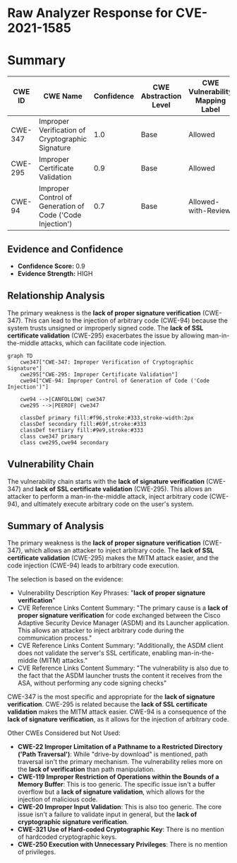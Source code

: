 # Raw Analyzer Response for CVE-2021-1585

# Summary
| CWE ID | CWE Name | Confidence | CWE Abstraction Level | CWE Vulnerability Mapping Label | CWE-Vulnerability Mapping Notes |
|---|---|---|---|---|---|
| CWE-347 | Improper Verification of Cryptographic Signature | 1.0 | Base | Allowed | Primary CWE |
| CWE-295 | Improper Certificate Validation | 0.9 | Base | Allowed | Secondary Candidate |
| CWE-94 | Improper Control of Generation of Code ('Code Injection') | 0.7 | Base | Allowed-with-Review | Secondary Candidate |

## Evidence and Confidence

*   **Confidence Score:** 0.9
*   **Evidence Strength:** HIGH

## Relationship Analysis
The primary weakness is the **lack of proper signature verification** (CWE-347). This can lead to the injection of arbitrary code (CWE-94) because the system trusts unsigned or improperly signed code. The **lack of SSL certificate validation** (CWE-295) exacerbates the issue by allowing man-in-the-middle attacks, which can facilitate code injection.

```mermaid
graph TD
    cwe347["CWE-347: Improper Verification of Cryptographic Signature"]
    cwe295["CWE-295: Improper Certificate Validation"]
    cwe94["CWE-94: Improper Control of Generation of Code ('Code Injection')"]

    cwe94 -->|CANFOLLOW| cwe347
    cwe295 -->|PEEROF| cwe347

    classDef primary fill:#f96,stroke:#333,stroke-width:2px
    classDef secondary fill:#69f,stroke:#333
    classDef tertiary fill:#9e9,stroke:#333
    class cwe347 primary
    class cwe295,cwe94 secondary
```

## Vulnerability Chain
The vulnerability chain starts with the **lack of signature verification** (CWE-347) and **lack of SSL certificate validation** (CWE-295). This allows an attacker to perform a man-in-the-middle attack, inject arbitrary code (CWE-94), and ultimately execute arbitrary code on the user's system.

## Summary of Analysis
The primary weakness is the **lack of proper signature verification** (CWE-347), which allows an attacker to inject arbitrary code. The **lack of SSL certificate validation** (CWE-295) makes the MITM attack easier, and the code injection (CWE-94) leads to arbitrary code execution.

The selection is based on the evidence:
- Vulnerability Description Key Phrases: "**lack of proper signature verification**"
- CVE Reference Links Content Summary: "The primary cause is a **lack of proper signature verification** for code exchanged between the Cisco Adaptive Security Device Manager (ASDM) and its Launcher application. This allows an attacker to inject arbitrary code during the communication process."
- CVE Reference Links Content Summary: "Additionally, the ASDM client does not validate the server's SSL certificate, enabling man-in-the-middle (MITM) attacks."
- CVE Reference Links Content Summary: "The vulnerability is also due to the fact that the ASDM launcher trusts the content it receives from the ASA, without performing any code signing checks"

CWE-347 is the most specific and appropriate for the **lack of signature verification**.
CWE-295 is related because the **lack of SSL certificate validation** makes the MITM attack easier.
CWE-94 is a consequence of the **lack of signature verification**, as it allows for the injection of arbitrary code.

Other CWEs Considered but Not Used:

*   **CWE-22 Improper Limitation of a Pathname to a Restricted Directory ('Path Traversal')**: While "drive-by download" is mentioned, path traversal isn't the primary mechanism. The vulnerability relies more on the **lack of verification** than path manipulation.
*   **CWE-119 Improper Restriction of Operations within the Bounds of a Memory Buffer**: This is too generic. The specific issue isn't a buffer overflow but a **lack of signature validation**, which allows for the injection of malicious code.
*   **CWE-20 Improper Input Validation**: This is also too generic. The core issue isn't a failure to validate input in general, but the **lack of cryptographic signature verification**.
*   **CWE-321 Use of Hard-coded Cryptographic Key**: There is no mention of hardcoded cryptographic keys.
*   **CWE-250 Execution with Unnecessary Privileges**: There is no mention of privileges.